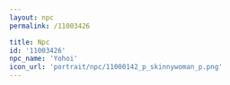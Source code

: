 ```yaml
---
layout: npc
permalink: /11003426

title: Npc
id: '11003426'
npc_name: 'Yohoi'
icon_url: 'portrait/npc/11000142_p_skinnywoman_p.png'
---
```


